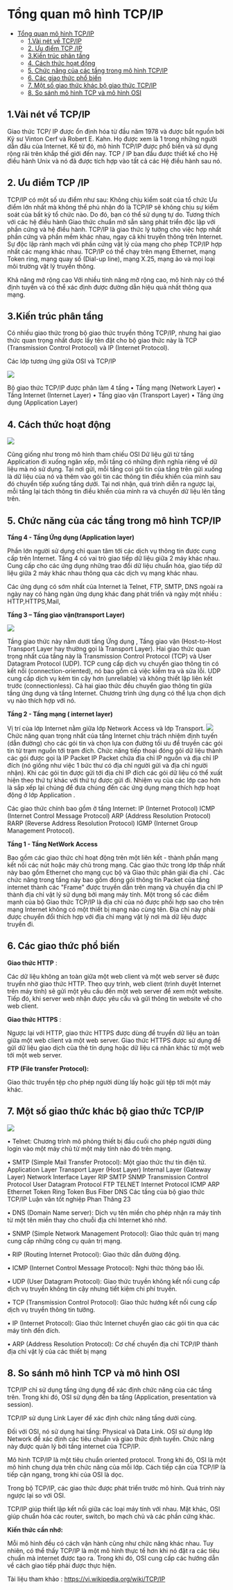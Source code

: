 # Tổng quan mô hình TCP/IP

- [Tổng quan mô hình TCP/IP](#tổng-quan-mô-hình-tcpip)
  - [1.Vài nét về TCP/IP](#1vài-nét-về-tcpip)
  - [2. Ưu điểm TCP /IP](#2-ưu-điểm-tcp-ip)
  - [3.Kiến trúc phân tầng](#3kiến-trúc-phân-tầng)
  - [4. Cách thức hoạt động](#4-cách-thức-hoạt-động)
  - [5. Chức năng của các tầng trong mô hình TCP/IP](#5-chức-năng-của-các-tầng-trong-mô-hình-tcpip)
  - [6. Các giao thức phổ biến](#6-các-giao-thức-phổ-biến)
  - [7. Một số giao thức khác bộ giao thức TCP/IP](#7-một-số-giao-thức-khác-bộ-giao-thức-tcpip)
  - [8. So sánh mô hình TCP và mô hình OSI](#8-so-sánh-mô-hình-tcp-và-mô-hình-osi)


## 1.Vài nét về TCP/IP
Giao thức TCP/ IP được ổn định hóa từ đầu năm 1978 và được bắt nguồn bởi Kỹ sư Vinton Cerf và Robert E. Kahn. Họ được xem là 1 trong những người dẫn đầu của Internet. Kể từ đó, mô hình TCP/IP được phổ biến và sử dụng rộng rãi trên khắp thế giới đến nay. 
TCP / IP ban đầu được thiết kế cho Hệ điều hành Unix và nó đã được tích hợp vào tất cả các Hệ điều hành sau nó.
## 2. Ưu điểm TCP /IP
TCP/IP có một số ưu điểm như sau:
Không chịu kiểm soát của tổ chức
Ưu điểm lớn nhất mà không thể phủ nhận đó là TCP/IP sẽ không chịu sự kiểm soát của bất kỳ tổ chức nào. Do đó, bạn có thể sử dụng tự do. 
Tương thích với các hệ điều hành
Giao thức chuẩn mở sẵn sàng phát triển độc lập với phần cứng và hệ điều hành. TCP/IP là giao thức lý tưởng cho việc hợp nhất phần cứng và phần mềm khác nhau, ngay cả khi truyền thông trên Internet. 
Sự độc lập rành mạch với phần cứng vật lý của mạng cho phép TCP/IP hợp nhất các mạng khác nhau. 
TCP/IP có thể chạy trên mạng Ethernet, mạng Token ring, mạng quay số (Dial-up line), mạng X.25, mạng ảo và mọi loại môi trường vật lý truyền thông. 

Khả năng mở rộng cao
Với nhiều tính năng mở rộng cao, mô hình này có thể định tuyến và có thể xác định được đường dẫn hiệu quả nhất thông qua mạng.
## 3.Kiến trúc phân tầng
Có nhiều giao thức trong bộ giao thức truyền thông TCP/IP, nhưng hai giao thức quan trọng nhất được lấy tên đặt cho bộ giao thức này là TCP (Transmission Control Protocol) và IP (Internet Protocol). 

Các lớp tương ứng giữa OSI và TCP/IP

![](./image/TCP_1.png)

Bộ giao thức TCP/IP được phân làm 4 tầng 
• Tầng mạng (Network Layer) 
• Tầng Internet (Internet Layer) 
• Tầng giao vận (Transport Layer) 
• Tầng ứng dụng (Application Layer)
## 4. Cách thức hoạt động

![](./image/TCP_2.png)

 Cũng giống như trong mô hình tham chiếu OSI
 Dữ liệu gửi từ tầng Application đi xuống ngăn xếp, mỗi tầng có những định nghĩa riêng về dữ liệu mà nó sử dụng. 
Tại nơi gửi, mỗi tầng coi gói tin của tầng trên gửi xuống là dữ liệu của nó và thêm vào gói tin các thông tin điều khiển của mình sau đó chuyển tiếp xuống tầng dưới. 
Tại nơi nhận, quá trình diễn ra ngược lại, mỗi tầng lại tách thông tin điều khiển của mình ra và chuyển dữ liệu lên tầng trên.

## 5. Chức năng của các tầng trong mô hình TCP/IP

**Tầng 4 - Tầng Ứng dụng (Application layer)**

Phần lớn người sử dụng chỉ quan tâm tới các dịch vụ thông tin được cung cấp trên Internet. Tầng 4 có vai trò giao tiếp dữ liệu giữa 2 máy khác nhau.
Cung cấp cho các ứng dụng những trao đổi dữ liệu chuẩn hóa, giao tiếp dữ liệu giữa 2 máy khác nhau thông qua các dịch vụ mạng khác nhau.

Các ứng dụng có sớm nhất của Internet là Telnet, FTP, SMTP, DNS ngoài ra ngày nay có hàng ngàn ứng dụng khác đang phát triển và ngày một nhiều : HTTP,HTTPS,Mail,

**Tầng 3 – Tầng giao vận(transport Layer)**

![](./image/TCP_3.png)

Tầng giao thức này nằm dưới tầng Ứng dụng , Tầng giao vận (Host-to-Host Transport Layer hay thường gọi là Transport Layer). 
Hai giao thức quan trọng nhất của tầng này là Transmission Control Protocol (TCP) và User Datagram Protocol (UDP). 
TCP cung cấp dịch vụ chuyển giao thông tin có kết nối (connection-oriented), nó bao gồm cả việc kiểm tra và sửa lỗi. 
UDP cung cấp dịch vụ kém tin cậy hơn (unreliable) và không thiết lập liên kết trước (connectionless). 
Cả hai giao thức đều chuyển giao thông tin giữa tầng ứng dụng và tầng Internet. Chương trình ứng dụng có thể lựa chọn dịch vụ nào thích hợp với nó.

**Tầng 2 - Tầng mạng ( internet layer)**

Vị trí của lớp Internet nằm giữa lớp Network Access và lớp Transport.
![](./image/TCP_4.png)
Chức năng quan trọng nhất của tầng Internet chịu trách nhiệm định tuyến (dẫn đường) cho các gói tin và chọn lựa con đường tối ưu để truyền các gói tin từ trạm nguồn tới trạm đích.
Chức năng tiếp thoại đóng gói dữ liệu thành các gói được gọi là IP Packet
IP Packet chứa địa chỉ IP nguồn và  địa chỉ IP đích (nó giống như việc 1 bức thư có địa chỉ người gửi và địa chỉ người nhận).
Khi các gói tin được gửi tới địa chỉ IP đích các gói dữ liệu có thể xuất hiện theo thứ tự khác với thứ tự được gửi đi. Nhiệm vụ của các lớp cao hơn là sắp xếp lại chúng để đưa chúng đến các ứng dụng mạng thích hợp hoạt động ở lớp Application .

Các giao thức chính bao gồm ở tầng Internet:
IP (Internet Protocol)
ICMP (Internet Control Message Protocol)
ARP (Address Resolution Protocol)
RARP (Reverse Address Resolution Protocol)
IGMP (Internet Group Management Protocol).

**Tầng 1 - Tầng NetWork Access**

Bao gồm các giao thức chỉ hoạt động trên một liên kết - thành phần mạng kết nối các nút hoặc máy chủ trong mạng. Các giao thức trong lớp thấp nhất này bao gồm Ethernet cho mạng cục bộ và Giao thức phân giải địa chỉ .
Các chức năng trong tầng này bao gồm đóng gói  thông tin Packet của tầng internet thành các "Frame" được truyền dẫn trên mạng và chuyển địa chỉ IP thành địa chỉ vật lý sử dụng bởi mạng máy tính. 
Một trong số các điểm mạnh của bộ  Giao thức TCP/IP là địa chỉ của nó được phối hợp sao cho trên mạng Internet không có một thiết bị mạng nào cùng tên. Địa chỉ này phải được chuyển đổi thích hợp với địa chỉ mạng vật lý nơi mà dữ liệu được truyền đi.

## 6. Các giao thức phổ biến 

**Giao thức HTTP** :

Các dữ liệu không an toàn giữa một web client và một web server sẽ được truyền nhờ giao thức HTTP.
Theo quy trình, web client (trình duyệt Internet trên máy tính) sẽ gửi một yêu cầu đến một web server để xem một website. Tiếp đó, khi server web nhận được yêu cầu và gửi thông tin website về cho web client.

**Giao thức HTTPS** :

Ngược lại với HTTP, giao thức HTTPS được dùng để truyền dữ liệu an toàn giữa một web client và một web server.
Giao thức HTTPS được sử dụng để gửi dữ liệu giao dịch của thẻ tín dụng hoặc dữ liệu cá nhân khác từ một web tới một web server.

**FTP (File transfer Protocol):**

 Giao thức truyền tệp cho phép người dùng lấy hoặc gửi tệp tới một máy khác.

## 7. Một số giao thức khác bộ giao thức TCP/IP

 ![](./image/TCP_5.png)

 • Telnet: Chương trình mô phỏng thiết bị đầu cuối cho phép người dùng login vào một máy chủ từ một máy tính nào đó trên mạng.

• SMTP (Simple Mail Transfer Protocol): Một giao thức thư tín điện tử. Application Layer Transport Layer (Host Layer) Internal Layer (Gateway Layer) Network Interface Layer RIP SMTP SNMP Transmission Control Protocol User Datagram Protocol FTP TELNET Internet Protocol ICMP ARP Ethernet Token Ring Token Bus Fiber DNS Các tầng của bộ giao thức TCP/IP Luận văn tốt nghiệp Phan Thăng 23 

• DNS (Domain Name server): Dịch vụ tên miền cho phép nhận ra máy tính từ một tên miền thay cho chuỗi địa chỉ Internet khó nhớ.

 • SNMP (Simple Network Management Protocol): Giao thức quản trị mạng cung cấp những công cụ quản trị mạng.

 • RIP (Routing Internet Protocol): Giao thức dẫn đường động. 

• ICMP (Internet Control Message Protocol): Nghi thức thông báo lỗi.

 • UDP (User Datagram Protocol): Giao thức truyền không kết nối cung cấp dịch vụ truyền không tin cậy nhưng tiết kiệm chi phí truyền.

 • TCP (Transmission Control Protocol): Giao thức hướng kết nối cung cấp dịch vụ truyền thông tin tưởng.

 • IP (Internet Protocol): Giao thức Internet chuyển giao các gói tin qua các máy tính đến đích. 
 
 • ARP (Address Resolution Protocol): Cơ chế chuyển địa chỉ TCP/IP thành địa chỉ vật lý của các thiết bị mạng
## 8. So sánh mô hình TCP và mô hình OSI 

TCP/IP chỉ sử dụng tầng ứng dụng để xác định chức năng của các tầng trên. Trong khi đó, OSI sử dụng đến ba tầng (Application, presentation và session).

TCP/IP sử dụng Link Layer để xác định chức năng tầng dưới cùng.

 Đối với OSI, nó sử dụng hai tầng: Physical và Data Link.
OSI sử dụng lớp Network để xác định các tiêu chuẩn và giao thức định tuyến. Chức năng này được quản lý bởi tầng internet của TCP/IP.

Mô hình TCP/IP là một tiêu chuẩn oriented protocol. Trong khi đó, OSI là một mô hình chung dựa trên chức năng của mỗi lớp.
Cách tiếp cận của TCP/IP là tiếp cận ngang, trong khi của OSI là dọc.

Trong bộ TCP/IP, các giao thức được phát triển trước mô hình. Quá trình này ngược lại so với OSI.

TCP/IP giúp thiết lập kết nối giữa các loại máy tính với nhau. Mặt khác, OSI giúp chuẩn hóa các router, switch, bo mạch chủ và các phần cứng khác.

**Kiến thức cần nhớ:**

Mỗi mô hình đều có cách vận hành cũng như chức năng khác nhau. Tuy nhiên, có thể thấy TCP/IP là một mô hình thực tế hơn khi nó đặt ra các tiêu chuẩn mà internet được tạo ra. Trong khi đó, OSI cung cấp các hướng dẫn về cách giao tiếp phải được thực hiện.

Tài liệu tham khảo : 
https://vi.wikipedia.org/wiki/TCP/IP




